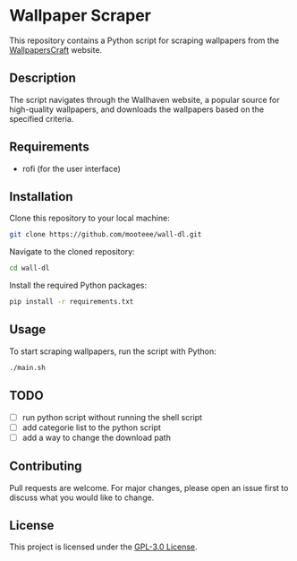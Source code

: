 # Wallpaper Scraper

This repository contains a Python script for scraping wallpapers from the [WallpapersCraft](https://wallpaperscraft.com) website.

## Description

The script navigates through the Wallhaven website, a popular source for high-quality wallpapers, and downloads the wallpapers based on the specified criteria.

## Requirements

- rofi (for the user interface)

## Installation

Clone this repository to your local machine:

```bash
git clone https://github.com/mooteee/wall-dl.git
```

Navigate to the cloned repository:

```bash
cd wall-dl
```

Install the required Python packages:

```bash
pip install -r requirements.txt
```

## Usage

To start scraping wallpapers, run the script with Python:

```bash
./main.sh
```

## TODO

- [ ] run python script without running the shell script
- [ ] add categorie list to the python script
- [ ] add a way to change the download path

## Contributing

Pull requests are welcome. For major changes, please open an issue first to discuss what you would like to change.

## License

This project is licensed under the [GPL-3.0 License](https://www.gnu.org/licenses/gpl-3.0.en.html).
